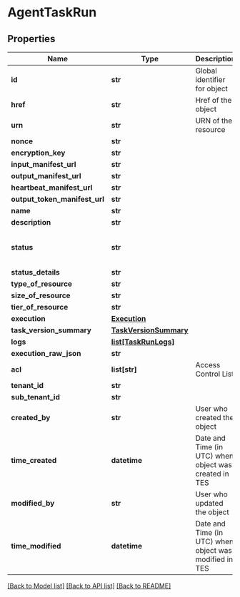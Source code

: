 # AgentTaskRun

## Properties
Name | Type | Description | Notes
------------ | ------------- | ------------- | -------------
**id** | **str** | Global identifier for object | [optional] 
**href** | **str** | Href of the object | [optional] 
**urn** | **str** | URN of the resource | [optional] 
**nonce** | **str** |  | [optional] 
**encryption_key** | **str** |  | [optional] 
**input_manifest_url** | **str** |  | [optional] 
**output_manifest_url** | **str** |  | [optional] 
**heartbeat_manifest_url** | **str** |  | [optional] 
**output_token_manifest_url** | **str** |  | [optional] 
**name** | **str** |  | [optional] 
**description** | **str** |  | [optional] 
**status** | **str** |  | [optional] [default to 'Pending']
**status_details** | **str** |  | [optional] 
**type_of_resource** | **str** |  | [optional] 
**size_of_resource** | **str** |  | [optional] 
**tier_of_resource** | **str** |  | [optional] 
**execution** | [**Execution**](Execution.md) |  | [optional] 
**task_version_summary** | [**TaskVersionSummary**](TaskVersionSummary.md) |  | [optional] 
**logs** | [**list[TaskRunLogs]**](TaskRunLogs.md) |  | [optional] 
**execution_raw_json** | **str** |  | [optional] 
**acl** | **list[str]** | Access Control List | [optional] 
**tenant_id** | **str** |  | [optional] 
**sub_tenant_id** | **str** |  | [optional] 
**created_by** | **str** | User who created the object | [optional] 
**time_created** | **datetime** | Date and Time (in UTC) when object was created in TES | [optional] 
**modified_by** | **str** | User who updated the object | [optional] 
**time_modified** | **datetime** | Date and Time (in UTC) when object was modified in TES | [optional] 

[[Back to Model list]](../README.md#documentation-for-models) [[Back to API list]](../README.md#documentation-for-api-endpoints) [[Back to README]](../README.md)


